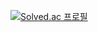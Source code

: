 [![Solved.ac
프로필](http://mazassumnida.wtf/api/v2/generate_badge?boj=alsgur08520)](https://solved.ac/alsgur08520)
